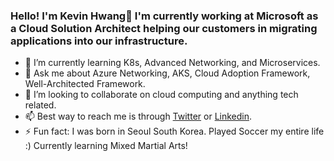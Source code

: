 ### Hello! I'm Kevin Hwang👋  I'm currently working at Microsoft as a Cloud Solution Architect helping our customers in migrating applications into our infrastructure.
- 🌱 I’m currently learning K8s, Advanced Networking, and Microservices.
- 💬 Ask me about Azure Networking, AKS, Cloud Adoption Framework, Well-Architected Framework.
- 💞️ I’m looking to collaborate on cloud computing and anything tech related.
- 📫 Best way to reach me is through [Twitter](https://twitter.com/kevindhwang) or [Linkedin](https://linkedin.com/in/kehwan).
- ⚡ Fun fact: I was born in Seoul South Korea. Played Soccer my entire life :) Currently learning Mixed Martial Arts!
<!--
**kevhwang/kevhwang** is a ✨ _special_ ✨ repository because its `README.md` (this file) appears on your GitHub profile.

Here are some ideas to get you started:


-->
